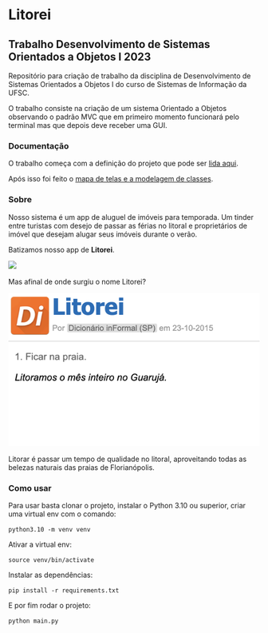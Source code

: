 # Litorei
## Trabalho Desenvolvimento de Sistemas Orientados a Objetos I 2023

Repositório para criação de trabalho da disciplina de Desenvolvimento de Sistemas Orientados a Objetos I do curso de Sistemas de Informação da UFSC.

O trabalho consiste na criação de um sistema Orientado a Objetos observando o padrão MVC que em primeiro momento funcionará pelo terminal mas que depois deve receber uma GUI.

### Documentação

O trabalho começa com a definição do projeto que pode ser [lida aqui]().

Após isso foi feito o [mapa de telas e a modelagem de classes](https://miro.com/app/board/uXjVMZAc4QA=/?share_link_id=995939172948).

### Sobre
Nosso sistema é um app de aluguel de imóveis para temporada.
Um tinder entre turistas com desejo de passar as férias no litoral e proprietários de imóvel que desejam alugar seus imóveis durante o verão.

Batizamos nosso app de **Litorei**.

![](https://github.com/GuiJR777/trabalho_dsoo_2023/blob/main/images/logo.png)

Mas afinal de onde surgiu o nome Litorei?

![](https://github.com/GuiJR777/Litorei/blob/main/images/definicao.png)

Litorar é passar um tempo de qualidade no litoral, aproveitando todas as belezas naturais das praias de Florianópolis.

### Como usar

Para usar basta clonar o projeto, instalar o Python 3.10 ou superior, criar uma virtual env com o comando:

```shell
python3.10 -m venv venv
```

Ativar a virtual env:

```shell
source venv/bin/activate
```

Instalar as dependências:

```shell
pip install -r requirements.txt
```

E por fim rodar o projeto:

```shell
python main.py
```

